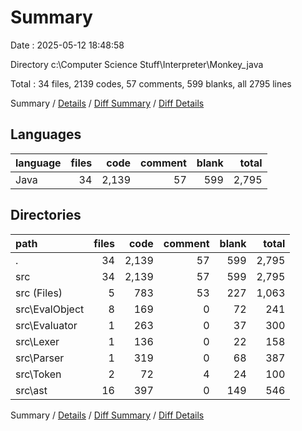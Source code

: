 # Summary

Date : 2025-05-12 18:48:58

Directory c:\\Computer Science Stuff\\Interpreter\\Monkey_java

Total : 34 files,  2139 codes, 57 comments, 599 blanks, all 2795 lines

Summary / [Details](details.md) / [Diff Summary](diff.md) / [Diff Details](diff-details.md)

## Languages
| language | files | code | comment | blank | total |
| :--- | ---: | ---: | ---: | ---: | ---: |
| Java | 34 | 2,139 | 57 | 599 | 2,795 |

## Directories
| path | files | code | comment | blank | total |
| :--- | ---: | ---: | ---: | ---: | ---: |
| . | 34 | 2,139 | 57 | 599 | 2,795 |
| src | 34 | 2,139 | 57 | 599 | 2,795 |
| src (Files) | 5 | 783 | 53 | 227 | 1,063 |
| src\\EvalObject | 8 | 169 | 0 | 72 | 241 |
| src\\Evaluator | 1 | 263 | 0 | 37 | 300 |
| src\\Lexer | 1 | 136 | 0 | 22 | 158 |
| src\\Parser | 1 | 319 | 0 | 68 | 387 |
| src\\Token | 2 | 72 | 4 | 24 | 100 |
| src\\ast | 16 | 397 | 0 | 149 | 546 |

Summary / [Details](details.md) / [Diff Summary](diff.md) / [Diff Details](diff-details.md)